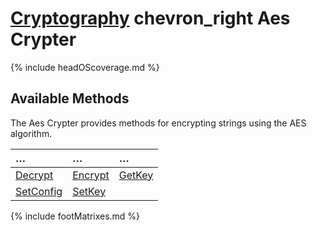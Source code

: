 # [Cryptography](https://reglue4go.github.io/cryptography/ 'Cryptography') <span class="material-symbols-outlined"> chevron_right </span> Aes Crypter

{% include headOScoverage.md %}

## Available Methods

The Aes Crypter provides methods for encrypting strings using the AES algorithm.

| &#8230;                 | &#8230;             | &#8230;           |
| :---------------------- | :------------------ | :---------------- |
| [Decrypt](#decrypt)     | [Encrypt](#encrypt) | [GetKey](#getkey) |
| [SetConfig](#setconfig) | [SetKey](#setkey)   |                   |

{% include footMatrixes.md %}
